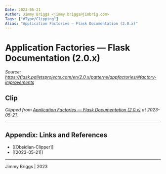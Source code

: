 ```yaml
---
Date: 2023-05-21
Author: Jimmy Briggs <jimmy.briggs@jimbrig.com>
Tags: ["#Type/Clipping"]
Alias: "Application Factories — Flask Documentation (2.0.x)"
---
```


# Application Factories — Flask Documentation (2.0.x)

*Source: https://flask.palletsprojects.com/en/2.0.x/patterns/appfactories/#factory-improvements*

## Clip

> 

*Clipped from [Application Factories — Flask Documentation (2.0.x)](https://flask.palletsprojects.com/en/2.0.x/patterns/appfactories/#factory-improvements) at 2023-05-21.*

***

## Appendix: Links and References

- [[Obsidian-Clipper]]
- [[2023-05-21]]

***

Jimmy Briggs | 2023